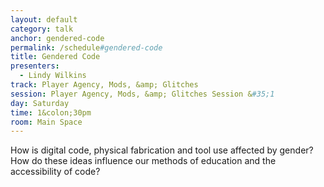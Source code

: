 ```yaml
---
layout: default
category: talk
anchor: gendered-code
permalink: /schedule#gendered-code
title: Gendered Code
presenters:
  - Lindy Wilkins
track: Player Agency, Mods, &amp; Glitches
session: Player Agency, Mods, &amp; Glitches Session &#35;1
day: Saturday
time: 1&colon;30pm
room: Main Space
---
```

How is digital code, physical fabrication and tool use affected by gender? How do these ideas influence our methods of education and the accessibility of code? 